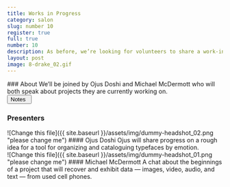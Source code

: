 ```yaml
---
title: Works in Progress
category: salon
slug: number 10
register: true
full: true
number: 10
description: As before, we’re looking for volunteers to share a work-in-progress, something that might benefit from a constructive and supportive conversation. We’re open to any and all formats—websites, book projects, creative research, proposals, visual experiments, etc.
layout: post
image: 8-drake_02.gif
---
```

<section class="intro-material" markdown="1">
<div class="intro-text" markdown="1">
### About
We’ll be joined by Ojus Doshi and Michael McDermott who will both speak about projects they are currently working on.
</div>
<div class="intro-button">
<a href="#"><button>Notes&ensp;<i class="fas fa-long-arrow-alt-down"></i></button></a>
</div>
</section>

### Presenters
<section class="presenter-container-even" markdown="1">
<article markdown="1">
![Change this file]({{ site.baseurl }}/assets/img/dummy-headshot_02.png "please change me")
#### Ojus Doshi
Ojus will share progress on a rough idea for a tool for organizing and cataloguing typefaces by emotion.
</article>
<article markdown="1">
![Change this file]({{ site.baseurl }}/assets/img/dummy-headshot_01.png "please change me")
#### Michael McDermott
A chat about the beginnings of a project that will recover and exhibit data — images, video, audio, and text — from used cell phones.
</article>
</section>
